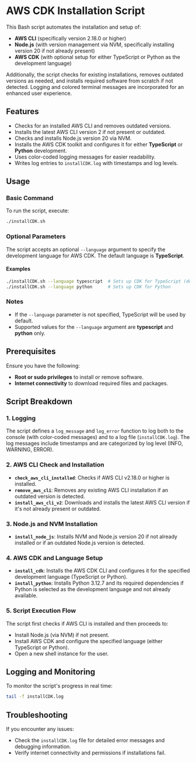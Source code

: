 # AWS CDK Installation Script

This Bash script automates the installation and setup of:
- **AWS CLI** (specifically version 2.18.0 or higher)
- **Node.js** (with version management via NVM, specifically installing version 20 if not already present)
- **AWS CDK** (with optional setup for either TypeScript or Python as the development language)

Additionally, the script checks for existing installations, removes outdated versions as needed, and installs required software from scratch if not detected. Logging and colored terminal messages are incorporated for an enhanced user experience.

## Features
- Checks for an installed AWS CLI and removes outdated versions.
- Installs the latest AWS CLI version 2 if not present or outdated.
- Checks and installs Node.js version 20 via NVM.
- Installs the AWS CDK toolkit and configures it for either **TypeScript** or **Python** development.
- Uses color-coded logging messages for easier readability.
- Writes log entries to `installCDK.log` with timestamps and log levels.

## Usage

### Basic Command
To run the script, execute:
```bash
./installCDK.sh
```

### Optional Parameters
The script accepts an optional `--language` argument to specify the development language for AWS CDK. The default language is **TypeScript**.

#### Examples
```bash
./installCDK.sh --language typescript  # Sets up CDK for TypeScript (default)
./installCDK.sh --language python      # Sets up CDK for Python
```

### Notes
- If the `--language` parameter is not specified, TypeScript will be used by default.
- Supported values for the `--language` argument are **typescript** and **python** only.

## Prerequisites
Ensure you have the following:
- **Root or sudo privileges** to install or remove software.
- **Internet connectivity** to download required files and packages.

## Script Breakdown

### 1. Logging
The script defines a `log_message` and `log_error` function to log both to the console (with color-coded messages) and to a log file (`installCDK.log`). The log messages include timestamps and are categorized by log level (INFO, WARNING, ERROR).

### 2. AWS CLI Check and Installation
- **`check_aws_cli_installed`**: Checks if AWS CLI v2.18.0 or higher is installed.
- **`remove_aws_cli`**: Removes any existing AWS CLI installation if an outdated version is detected.
- **`install_aws_cli_v2`**: Downloads and installs the latest AWS CLI version if it's not already present or outdated.

### 3. Node.js and NVM Installation
- **`install_node_js`**: Installs NVM and Node.js version 20 if not already installed or if an outdated Node.js version is detected.

### 4. AWS CDK and Language Setup
- **`install_cdk`**: Installs the AWS CDK CLI and configures it for the specified development language (TypeScript or Python).
- **`install_python`**: Installs Python 3.12.7 and its required dependencies if Python is selected as the development language and not already available.

### 5. Script Execution Flow
The script first checks if AWS CLI is installed and then proceeds to:
- Install Node.js (via NVM) if not present.
- Install AWS CDK and configure the specified language (either TypeScript or Python).
- Open a new shell instance for the user.

## Logging and Monitoring

To monitor the script's progress in real time:
```bash
tail -f installCDK.log
```

## Troubleshooting

If you encounter any issues:
- Check the `installCDK.log` file for detailed error messages and debugging information.
- Verify internet connectivity and permissions if installations fail.
